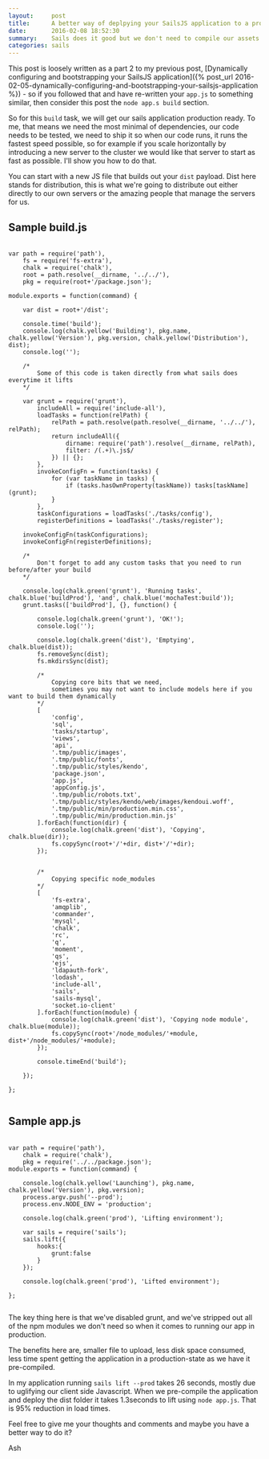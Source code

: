 ```yaml
---
layout:     post
title:      A better way of deplpying your SailsJS application to a production-esque environment
date:       2016-02-08 18:52:30
summary:    Sails does it good but we don't need to compile our assets everytime we lift
categories: sails
---
```


This post is loosely written as a part 2 to my previous post, [Dynamically configuring and bootstrapping your SailsJS application]({% post_url 2016-02-05-dynamically-configuring-and-bootstrapping-your-sailsjs-application %}) - so if you followed that and have re-written your `app.js` to something similar, then consider this post the `node app.s build` section.

So for this `build` task, we will get our sails application production ready. To me, that means we need the most minimal of dependencies, our code needs to be tested, we need to ship it so when our code runs, it runs the fastest speed possible, so for example if you scale horizontally by introducing a new server to the cluster we would like that server to start as fast as possible. I'll show you how to do that.

You can start with a new JS file that builds out your `dist` payload. Dist here stands for distribution, this is what we're going to distribute out either directly to our own servers or the amazing people that manage the servers for us.

## Sample build.js

<pre>
	<code class="javascript">
var path = require('path'),
    fs = require('fs-extra'),
    chalk = require('chalk'),
    root = path.resolve(__dirname, '../../'),
    pkg = require(root+'/package.json');

module.exports = function(command) {

    var dist = root+'/dist';

    console.time('build');
    console.log(chalk.yellow('Building'), pkg.name, chalk.yellow('Version'), pkg.version, chalk.yellow('Distribution'), dist);
    console.log('');

    /*
        Some of this code is taken directly from what sails does everytime it lifts
    */

    var grunt = require('grunt'),
        includeAll = require('include-all'),
        loadTasks = function(relPath) {
            relPath = path.resolve(path.resolve(__dirname, '../../'), relPath);
            return includeAll({
                dirname: require('path').resolve(__dirname, relPath),
                filter: /(.+)\.js$/
            }) || {};
        },
        invokeConfigFn = function(tasks) {
            for (var taskName in tasks) {
                if (tasks.hasOwnProperty(taskName)) tasks[taskName](grunt);
            }
        },
        taskConfigurations = loadTasks('./tasks/config'),
        registerDefinitions = loadTasks('./tasks/register');

    invokeConfigFn(taskConfigurations);
    invokeConfigFn(registerDefinitions);

    /*
        Don't forget to add any custom tasks that you need to run before/after your build
    */

    console.log(chalk.green('grunt'), 'Running tasks', chalk.blue('buildProd'), 'and', chalk.blue('mochaTest:build'));
    grunt.tasks(['buildProd'], {}, function() {

        console.log(chalk.green('grunt'), 'OK!');
        console.log('');

        console.log(chalk.green('dist'), 'Emptying', chalk.blue(dist));
        fs.removeSync(dist);
        fs.mkdirsSync(dist);

        /*
            Copying core bits that we need,
            sometimes you may not want to include models here if you want to build them dynamically
        */
        [
            'config',
            'sql',
            'tasks/startup',
            'views',
            'api',
            '.tmp/public/images',
            '.tmp/public/fonts',
            '.tmp/public/styles/kendo',
            'package.json',
            'app.js',
            'appConfig.js',
            '.tmp/public/robots.txt',
            '.tmp/public/styles/kendo/web/images/kendoui.woff',
            '.tmp/public/min/production.min.css',
            '.tmp/public/min/production.min.js'
        ].forEach(function(dir) {
            console.log(chalk.green('dist'), 'Copying', chalk.blue(dir));
            fs.copySync(root+'/'+dir, dist+'/'+dir);
        });


        /*
            Copying specific node_modules
        */
        [
            'fs-extra',
            'amqplib',
            'commander',
            'mysql',
            'chalk',
            'rc',
            'q',
            'moment',
            'qs',
            'ejs',
            'ldapauth-fork',
            'lodash',
            'include-all',
            'sails',
            'sails-mysql',
            'socket.io-client'
        ].forEach(function(module) {
            console.log(chalk.green('dist'), 'Copying node module', chalk.blue(module));
            fs.copySync(root+'/node_modules/'+module, dist+'/node_modules/'+module);
        });

        console.timeEnd('build');

    });

};
	</code>
</pre>

## Sample app.js

<pre>
	<code class="javascript">
var path = require('path'),
    chalk = require('chalk'),
    pkg = require('../../package.json');
module.exports = function(command) {

    console.log(chalk.yellow('Launching'), pkg.name, chalk.yellow('Version'), pkg.version);
    process.argv.push('--prod');
    process.env.NODE_ENV = 'production';

    console.log(chalk.green('prod'), 'Lifting environment');

    var sails = require('sails');
    sails.lift({
        hooks:{
            grunt:false
        }
    });

    console.log(chalk.green('prod'), 'Lifted environment');

};
	</code>
</pre>

The key thing here is that we've disabled grunt, and we've stripped out all of the npm modules we don't need so when it comes to running our app in production.

The benefits here are, smaller file to upload, less disk space consumed, less time spent getting the application in a production-state as we have it pre-compiled.

In my application running `sails lift --prod` takes 26 seconds, mostly due to uglifying our client side Javascript. When we pre-compile the application and deploy the dist folder it takes 1.3seconds to lift using `node app.js`. That is 95% reduction in load times.

Feel free to give me your thoughts and comments and maybe you have a better way to do it?

Ash
